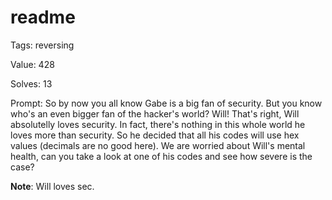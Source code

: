 
readme
======


Tags: reversing

Value: 428

Solves: 13

Prompt: So by now you all know Gabe is a big fan of security. But you know who's an even bigger fan of the hacker's world? Will! That's right, Will absolutelly loves security. In fact, there's nothing in this whole world he loves more than security. So he decided that all his codes will use hex values (decimals are no good here).
We are worried about Will's mental health, can you take a look at one of his codes and see how severe is the case?

**Note**: Will loves sec.
